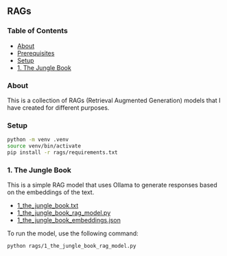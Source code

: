 ## RAGs

### Table of Contents

- [About](#about)
- [Prerequisites](#prerequisites)
- [Setup](#setup)
- [1. The Jungle Book](#1-the-jungle-book)

### About

This is a collection of RAGs (Retrieval Augmented Generation) models that I have created for different purposes.

### Setup

```bash
python -m venv .venv
source venv/bin/activate
pip install -r rags/requirements.txt
```

### 1. The Jungle Book

This is a simple RAG model that uses Ollama to generate responses based on the embeddings of the text.

- [1_the_jungle_book.txt](1_the_jungle_book.txt)
- [1_the_jungle_book_rag_model.py](1_the_jungle_book_rag_model.py)
- [1_the_jungle_book_embeddings.json](1_the_jungle_book_embeddings.json)

To run the model, use the following command:

```bash
python rags/1_the_jungle_book_rag_model.py
```
